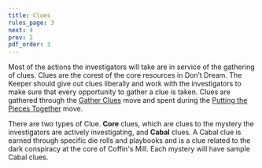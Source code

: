 ```yaml
---
title: Clues
rules_page: 3
next: 4
prev: 2
pdf_order: 3
---
```


Most of the actions the investigators will take are in service of the gathering of clues. Clues are the corest of the core resources in Don’t Dream. The Keeper should give out clues liberally and work with the investigators to make sure that every opportunity to gather a clue is taken. Clues are gathered through the [Gather Clues](/moves-everyone-has) move and spent during the [Putting the Pieces Together](/putting-the-pieces-together) move.

There are two types of Clue. **Core** clues, which are clues to the mystery the investigators are actively investigating, and **Cabal** clues. A Cabal clue is earned through specific die rolls and playbooks and is a clue related to the dark conspiracy at the core of Coffin's Mill. Each mystery will have sample Cabal clues.

